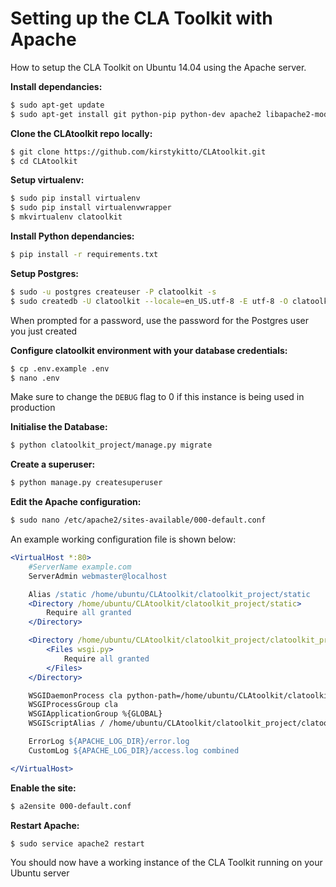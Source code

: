 # Setting up the CLA Toolkit with Apache
How to setup the CLA Toolkit on Ubuntu 14.04 using the Apache server.  

**Install dependancies:**
```bash
$ sudo apt-get update
$ sudo apt-get install git python-pip python-dev apache2 libapache2-mod-wsgi postgresql postgresql-contrib python-psycopg2 libxml2-dev libxslt-dev libpq-dev
```

**Clone the CLAtoolkit repo locally:**
```bash
$ git clone https://github.com/kirstykitto/CLAtoolkit.git
$ cd CLAtoolkit
```

**Setup virtualenv:**
```bash
$ sudo pip install virtualenv
$ sudo pip install virtualenvwrapper
$ mkvirtualenv clatoolkit
```

**Install Python dependancies:**
```bash
$ pip install -r requirements.txt
```

**Setup Postgres:**
```bash
$ sudo -u postgres createuser -P clatoolkit -s
$ sudo createdb -U clatoolkit --locale=en_US.utf-8 -E utf-8 -O clatoolkit cladjangodb -T template0 -h 127.0.0.1 --username=clatoolkit
```
When prompted for a password, use the password for the Postgres user you just created

**Configure clatoolkit environment with your database credentials:**
```bash
$ cp .env.example .env
$ nano .env
```
Make sure to change the `DEBUG` flag to 0 if this instance is being used in production

**Initialise the Database:**
```bash
$ python clatoolkit_project/manage.py migrate
```

**Create a superuser:**
```bash
$ python manage.py createsuperuser
```

**Edit the Apache configuration:**
```bash
$ sudo nano /etc/apache2/sites-available/000-default.conf
```

An example working configuration file is shown below:
```apache
<VirtualHost *:80>
    #ServerName example.com
    ServerAdmin webmaster@localhost

    Alias /static /home/ubuntu/CLAtoolkit/clatoolkit_project/static
    <Directory /home/ubuntu/CLAtoolkit/clatoolkit_project/static>
        Require all granted
    </Directory>

    <Directory /home/ubuntu/CLAtoolkit/clatoolkit_project/clatoolkit_project>
        <Files wsgi.py>
            Require all granted
        </Files>
    </Directory>

    WSGIDaemonProcess cla python-path=/home/ubuntu/CLAtoolkit/clatoolkit_project:/home/ubuntu/.virtualenvs/clatoolkit/lib/python2.7/site-packages
    WSGIProcessGroup cla
    WSGIApplicationGroup %{GLOBAL}
    WSGIScriptAlias / /home/ubuntu/CLAtoolkit/clatoolkit_project/clatoolkit_project/wsgi.py

    ErrorLog ${APACHE_LOG_DIR}/error.log
    CustomLog ${APACHE_LOG_DIR}/access.log combined

</VirtualHost>
```

**Enable the site:**
```bash
$ a2ensite 000-default.conf
```

**Restart Apache:**
```
$ sudo service apache2 restart
```

You should now have a working instance of the CLA Toolkit running on your Ubuntu server

